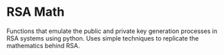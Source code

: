 # RSA Math

Functions that emulate the public and private key generation processes in RSA systems using python. Uses simple techniques to replicate the mathematics behind RSA.
